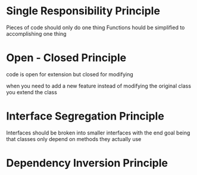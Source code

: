 # Single Responsibility Principle
Pieces of code should only do one thing
Functions hould be simplified to accomplishing one thing

# Open - Closed Principle
code is open for extension but closed for modifying

when you need to add a new feature instead of modifying the original class you extend the class

# Interface Segregation Principle
Interfaces should be broken into smaller interfaces with the end goal being that classes only depend on methods they actually use

# Dependency Inversion Principle